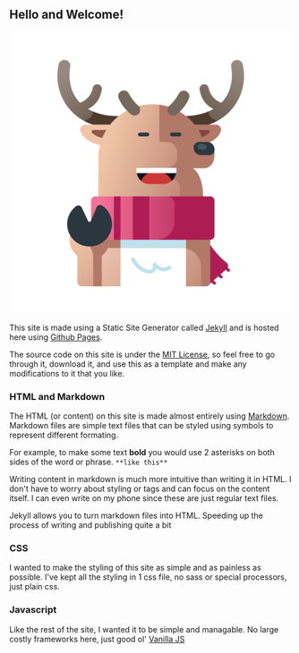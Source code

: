 ## Hello and Welcome!
![](/assets/images/welcome-deer.svg)

This site is made using a Static Site Generator called [Jekyll](https://jekyllrb.com/) and is hosted here using [Github Pages](https://pages.github.com/).

The source code on this site is under the [MIT License](https://github.com/brandonlopes/library_app/blob/master/LICENSE), so feel free to go through it, download it, and use this as a template and make any modifications to it that you like.

### HTML and Markdown
The HTML (or content) on this site is made almost entirely using [Markdown](https://www.markdownguide.org/). Markdown files are simple text files that can be styled using symbols to represent different formating.

For example, to make some text **bold** you would use 2 asterisks on both sides of the word or phrase. `**like this**`

Writing content in markdown is much more intuitive than writing it in HTML. I don't have to worry about styling or tags and can focus on the content itself. I can even write on my phone since these are just regular text files.

Jekyll allows you to turn markdown files into HTML. Speeding up the process of writing and publishing quite a bit

### CSS
I wanted to make the styling of this site as simple and as painless as possible. I've kept all the styling in 1 css file, no sass or special processors, just plain css.

### Javascript
Like the rest of the site, I wanted it to be simple and managable. No large costly frameworks here, just good ol' [Vanilla JS](http://vanilla-js.com/)
